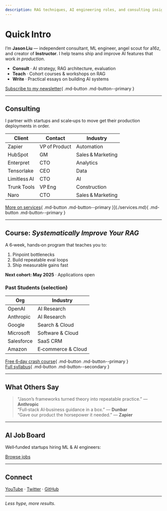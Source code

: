 ```yaml
---
description: RAG techniques, AI engineering roles, and consulting insights—plus our upcoming RAG course.
---
```


# Quick Intro

I’m **Jason Liu** — independent consultant, ML engineer, angel scout for a16z, and creator of **Instructor**. I help teams ship and improve AI features that work *in production*.

- **Consult** · AI strategy, RAG architecture, evaluation
- **Teach** · Cohort courses & workshops on RAG
- **Write** · Practical essays on building AI systems

[Subscribe to my newsletter](https://dub.link/S4G5XGs){ .md-button .md-button--primary }

---

## Consulting

I partner with startups and scale‑ups to move get their production deployments in order.

| Client | Contact | Industry |
|---|---|---|
| Zapier | VP of Product | Automation |
| HubSpot | GM | Sales & Marketing |
| Enterpret | CTO | Analytics |
| Tensorlake | CEO | Data |
| Limitless AI | CTO | AI |
| Trunk Tools | VP Eng | Construction |
| Naro | CTO | Sales & Marketing |

[More on services](./services.md){ .md-button .md-button--primary }](./services.md){ .md-button .md-button--primary }

---

## Course: *Systematically Improve Your RAG*

A 6‑week, hands‑on program that teaches you to:
1. Pinpoint bottlenecks  
2. Build repeatable eval loops  
3. Ship measurable gains fast

**Next cohort: May 2025** · Applications open

### Past Students (selection)

| Org | Industry |
|---|---|
| OpenAI | AI Research |
| Anthropic | AI Research |
| Google | Search & Cloud |
| Microsoft | Software & Cloud |
| Salesforce | SaaS CRM |
| Amazon | E‑commerce & Cloud |

[Free 6‑day crash course](https://improvingrag.com){ .md-button .md-button--primary }  
[Full syllabus](./systematically-improve-your-rag.md){ .md-button .md-button--secondary }

---

## What Others Say

> “Jason’s frameworks turned theory into repeatable practice.” — **Anthropic**  
> “Full‑stack AI‑business guidance in a box.” — **Dunbar**  
> “Gave our product the horsepower it needed.” — **Zapier**

---

## AI Job Board

Well‑funded startups hiring ML & AI engineers:

[Browse jobs](https://jobs.applied-llms.org/)

---

## Connect

[YouTube](https://www.youtube.com/@jxnlco) · [Twitter](https://x.com/jxnlco) · [GitHub](https://github.com/jxnl)

---

*Less hype, more results.*

